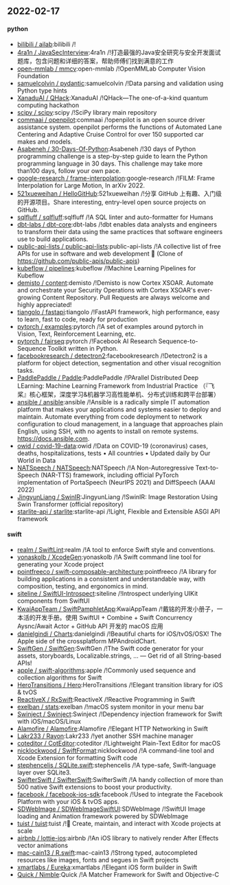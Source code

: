 ## 2022-02-17

#### python
* [bilibili / ailab](https://github.com/bilibili/ailab):bilibili /!
* [4ra1n / JavaSecInterview](https://github.com/4ra1n/JavaSecInterview):4ra1n /!打造最强的Java安全研究与安全开发面试题库，包含问题和详细的答案，帮助师傅们找到满意的工作
* [open-mmlab / mmcv](https://github.com/open-mmlab/mmcv):open-mmlab /!OpenMMLab Computer Vision Foundation
* [samuelcolvin / pydantic](https://github.com/samuelcolvin/pydantic):samuelcolvin /!Data parsing and validation using Python type hints
* [XanaduAI / QHack](https://github.com/XanaduAI/QHack):XanaduAI /!QHack—The one-of-a-kind quantum computing hackathon
* [scipy / scipy](https://github.com/scipy/scipy):scipy /!SciPy library main repository
* [commaai / openpilot](https://github.com/commaai/openpilot):commaai /!openpilot is an open source driver assistance system. openpilot performs the functions of Automated Lane Centering and Adaptive Cruise Control for over 150 supported car makes and models.
* [Asabeneh / 30-Days-Of-Python](https://github.com/Asabeneh/30-Days-Of-Python):Asabeneh /!30 days of Python programming challenge is a step-by-step guide to learn the Python programming language in 30 days. This challenge may take more than100 days, follow your own pace.
* [google-research / frame-interpolation](https://github.com/google-research/frame-interpolation):google-research /!FILM: Frame Interpolation for Large Motion, In arXiv 2022.
* [521xueweihan / HelloGitHub](https://github.com/521xueweihan/HelloGitHub):521xueweihan /!分享 GitHub 上有趣、入门级的开源项目。Share interesting, entry-level open source projects on GitHub.
* [sqlfluff / sqlfluff](https://github.com/sqlfluff/sqlfluff):sqlfluff /!A SQL linter and auto-formatter for Humans
* [dbt-labs / dbt-core](https://github.com/dbt-labs/dbt-core):dbt-labs /!dbt enables data analysts and engineers to transform their data using the same practices that software engineers use to build applications.
* [public-api-lists / public-api-lists](https://github.com/public-api-lists/public-api-lists):public-api-lists /!A collective list of free APIs for use in software and web development
🚀
(Clone of https://github.com/public-apis/public-apis)
* [kubeflow / pipelines](https://github.com/kubeflow/pipelines):kubeflow /!Machine Learning Pipelines for Kubeflow
* [demisto / content](https://github.com/demisto/content):demisto /!Demisto is now Cortex XSOAR. Automate and orchestrate your Security Operations with Cortex XSOAR's ever-growing Content Repository. Pull Requests are always welcome and highly appreciated!
* [tiangolo / fastapi](https://github.com/tiangolo/fastapi):tiangolo /!FastAPI framework, high performance, easy to learn, fast to code, ready for production
* [pytorch / examples](https://github.com/pytorch/examples):pytorch /!A set of examples around pytorch in Vision, Text, Reinforcement Learning, etc.
* [pytorch / fairseq](https://github.com/pytorch/fairseq):pytorch /!Facebook AI Research Sequence-to-Sequence Toolkit written in Python.
* [facebookresearch / detectron2](https://github.com/facebookresearch/detectron2):facebookresearch /!Detectron2 is a platform for object detection, segmentation and other visual recognition tasks.
* [PaddlePaddle / Paddle](https://github.com/PaddlePaddle/Paddle):PaddlePaddle /!PArallel Distributed Deep LEarning: Machine Learning Framework from Industrial Practice （『飞桨』核心框架，深度学习&机器学习高性能单机、分布式训练和跨平台部署）
* [ansible / ansible](https://github.com/ansible/ansible):ansible /!Ansible is a radically simple IT automation platform that makes your applications and systems easier to deploy and maintain. Automate everything from code deployment to network configuration to cloud management, in a language that approaches plain English, using SSH, with no agents to install on remote systems. https://docs.ansible.com.
* [owid / covid-19-data](https://github.com/owid/covid-19-data):owid /!Data on COVID-19 (coronavirus) cases, deaths, hospitalizations, tests • All countries • Updated daily by Our World in Data
* [NATSpeech / NATSpeech](https://github.com/NATSpeech/NATSpeech):NATSpeech /!A Non-Autoregressive Text-to-Speech (NAR-TTS) framework, including official PyTorch implementation of PortaSpeech (NeurIPS 2021) and DiffSpeech (AAAI 2022)
* [JingyunLiang / SwinIR](https://github.com/JingyunLiang/SwinIR):JingyunLiang /!SwinIR: Image Restoration Using Swin Transformer (official repository)
* [starlite-api / starlite](https://github.com/starlite-api/starlite):starlite-api /!Light, Flexible and Extensible ASGI API framework

#### swift
* [realm / SwiftLint](https://github.com/realm/SwiftLint):realm /!A tool to enforce Swift style and conventions.
* [yonaskolb / XcodeGen](https://github.com/yonaskolb/XcodeGen):yonaskolb /!A Swift command line tool for generating your Xcode project
* [pointfreeco / swift-composable-architecture](https://github.com/pointfreeco/swift-composable-architecture):pointfreeco /!A library for building applications in a consistent and understandable way, with composition, testing, and ergonomics in mind.
* [siteline / SwiftUI-Introspect](https://github.com/siteline/SwiftUI-Introspect):siteline /!Introspect underlying UIKit components from SwiftUI
* [KwaiAppTeam / SwiftPamphletApp](https://github.com/KwaiAppTeam/SwiftPamphletApp):KwaiAppTeam /!戴铭的开发小册子，一本活的开发手册。使用 SwiftUI + Combine + Swift Concurrency Aysnc/Await Actor + GitHub API 开发的 macOS 应用
* [danielgindi / Charts](https://github.com/danielgindi/Charts):danielgindi /!Beautiful charts for iOS/tvOS/OSX! The Apple side of the crossplatform MPAndroidChart.
* [SwiftGen / SwiftGen](https://github.com/SwiftGen/SwiftGen):SwiftGen /!The Swift code generator for your assets, storyboards, Localizable.strings, … — Get rid of all String-based APIs!
* [apple / swift-algorithms](https://github.com/apple/swift-algorithms):apple /!Commonly used sequence and collection algorithms for Swift
* [HeroTransitions / Hero](https://github.com/HeroTransitions/Hero):HeroTransitions /!Elegant transition library for iOS & tvOS
* [ReactiveX / RxSwift](https://github.com/ReactiveX/RxSwift):ReactiveX /!Reactive Programming in Swift
* [exelban / stats](https://github.com/exelban/stats):exelban /!macOS system monitor in your menu bar
* [Swinject / Swinject](https://github.com/Swinject/Swinject):Swinject /!Dependency injection framework for Swift with iOS/macOS/Linux
* [Alamofire / Alamofire](https://github.com/Alamofire/Alamofire):Alamofire /!Elegant HTTP Networking in Swift
* [Lakr233 / Rayon](https://github.com/Lakr233/Rayon):Lakr233 /!yet another SSH machine manager
* [coteditor / CotEditor](https://github.com/coteditor/CotEditor):coteditor /!Lightweight Plain-Text Editor for macOS
* [nicklockwood / SwiftFormat](https://github.com/nicklockwood/SwiftFormat):nicklockwood /!A command-line tool and Xcode Extension for formatting Swift code
* [stephencelis / SQLite.swift](https://github.com/stephencelis/SQLite.swift):stephencelis /!A type-safe, Swift-language layer over SQLite3.
* [SwifterSwift / SwifterSwift](https://github.com/SwifterSwift/SwifterSwift):SwifterSwift /!A handy collection of more than 500 native Swift extensions to boost your productivity.
* [facebook / facebook-ios-sdk](https://github.com/facebook/facebook-ios-sdk):facebook /!Used to integrate the Facebook Platform with your iOS & tvOS apps.
* [SDWebImage / SDWebImageSwiftUI](https://github.com/SDWebImage/SDWebImageSwiftUI):SDWebImage /!SwiftUI Image loading and Animation framework powered by SDWebImage
* [tuist / tuist](https://github.com/tuist/tuist):tuist /!🚀
Create, maintain, and interact with Xcode projects at scale
* [airbnb / lottie-ios](https://github.com/airbnb/lottie-ios):airbnb /!An iOS library to natively render After Effects vector animations
* [mac-cain13 / R.swift](https://github.com/mac-cain13/R.swift):mac-cain13 /!Strong typed, autocompleted resources like images, fonts and segues in Swift projects
* [xmartlabs / Eureka](https://github.com/xmartlabs/Eureka):xmartlabs /!Elegant iOS form builder in Swift
* [Quick / Nimble](https://github.com/Quick/Nimble):Quick /!A Matcher Framework for Swift and Objective-C

